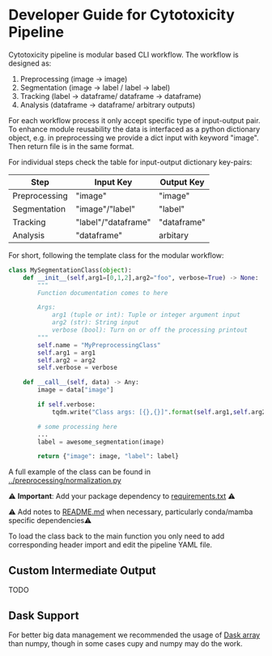 # Developer Guide for Cytotoxicity Pipeline

Cytotoxicity pipeline is modular based CLI workflow. The workflow is designed as:
1. Preprocessing (image -> image)
2. Segmentation (image -> label / label -> label)
3. Tracking (label -> dataframe/ dataframe -> dataframe)
4. Analysis (dataframe -> dataframe/ arbitrary outputs)

For each workflow process it only accept specific type of input-output pair. To enhance module reusability the data is interfaced as a python dictionary object, e.g. in preprocessing we provide a dict input with keyword "image". Then return file is in the same format.

For individual steps check the table for input-output dictionary key-pairs:

| Step          | Input Key           | Output Key  |
|---------------|---------------------|-------------|
| Preprocessing | "image"             | "image"     |
| Segmentation  | "image"/"label"     | "label"     |
| Tracking      | "label"/"dataframe" | "dataframe" |
| Analysis      | "dataframe"         | arbitary    |

For short, following the template class for the modular workflow:

```python
class MySegmentationClass(object):
    def __init__(self,arg1=[0,1,2],arg2="foo", verbose=True) -> None:
        """
        Function documentation comes to here

        Args:
            arg1 (tuple or int): Tuple or integer argument input
            arg2 (str): String input
            verbose (bool): Turn on or off the processing printout
        """
        self.name = "MyPreprocessingClass"
        self.arg1 = arg1
        self.arg2 = arg2
        self.verbose = verbose

    def __call__(self, data) -> Any:
        image = data["image"]

        if self.verbose:
            tqdm.write("Class args: [{},{}]".format(self.arg1,self.arg2))

        # some processing here
        ...
        label = awesome_segmentation(image)

        return {"image": image, "label": label}

```

A full example of the class can be found in [../preprocessing/normalization.py](../preprocessing/normalization.py)

⚠️ **Important**: Add your package dependency to [requirements.txt](../requirements.txt) ⚠️

⚠️ Add notes to [README.md](../README.md) when necessary, particularly conda/mamba specific dependencies⚠️

To load the class back to the main function you only need to add corresponding header import and edit the pipeline YAML file.

## Custom Intermediate Output
TODO

## Dask Support
For better big data management we recommended the usage of [Dask array](https://docs.dask.org/en/stable/array.html) than numpy, though in some cases cupy and numpy may do the work.